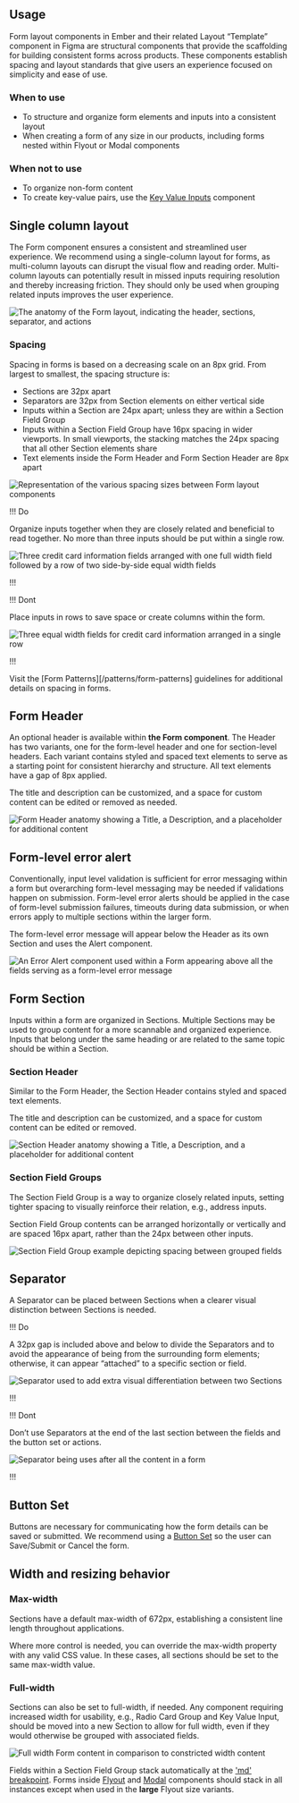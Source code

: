 ## Usage

Form layout components in Ember and their related Layout “Template” component in Figma are structural components that provide the scaffolding for building consistent forms across products. These components establish spacing and layout standards that give users an experience focused on simplicity and ease of use.

### When to use

- To structure and organize form elements and inputs into a consistent layout
- When creating a form of any size in our products, including forms nested within Flyout or Modal components

### When not to use

- To organize non-form content
- To create key-value pairs, use the [Key Value Inputs](/components/forms/key-value-inputs) component

## Single column layout

The Form component ensures a consistent and streamlined user experience. We recommend using a single-column layout for forms, as multi-column layouts can disrupt the visual flow and reading order. Multi-column layouts can potentially result in missed inputs requiring resolution and thereby increasing friction. They should only be used when grouping related inputs improves the user experience.

![The anatomy of the Form layout, indicating the header, sections, separator, and actions](/assets/components/form/layout/form-anatomy.png)

### Spacing

Spacing in forms is based on a decreasing scale on an 8px grid. From largest to smallest, the spacing structure is:

- Sections are 32px apart
- Separators are 32px from Section elements on either vertical side
- Inputs within a Section are 24px apart; unless they are within a Section Field Group
- Inputs within a Section Field Group have 16px spacing in wider viewports. In small viewports, the stacking matches the 24px spacing that all other Section elements share
- Text elements inside the Form Header and Form Section Header are 8px apart

![Representation of the various spacing sizes between Form layout components](/assets/components/form/layout/form-layout-spacing.png)

!!! Do

Organize inputs together when they are closely related and beneficial to read together. No more than three inputs should be put within a single row.

![Three credit card information fields arranged with one full width field followed by a row of two side-by-side equal width fields](/assets/components/form/layout/form-do-rows.png)

!!!

!!! Dont

Place inputs in rows to save space or create columns within the form.

![Three equal width fields for credit card information arranged in a single row](/assets/components/form/layout/form-dont-rows.png)

!!!

Visit the [Form Patterns][/patterns/form-patterns] guidelines for additional details on spacing in forms.

## Form Header

An optional header is available within **the Form component**. The Header has two variants, one for the form-level header and one for section-level headers. Each variant contains styled and spaced text elements to serve as a starting point for consistent hierarchy and structure. All text elements have a gap of 8px applied.

The title and description can be customized, and a space for custom content can be edited or removed as needed.

![Form Header anatomy showing a Title, a Description, and a placeholder for additional content](/assets/components/form/layout/form-header-anatomy.png)

## Form-level error alert

Conventionally, input level validation is sufficient for error messaging within a form but overarching form-level messaging may be needed if validations happen on submission. Form-level error alerts should be applied in the case of form-level submission failures, timeouts during data submission, or when errors apply to multiple sections within the larger form.

The form-level error message will appear below the Header as its own Section and uses the Alert component.

![An Error Alert component used within a Form appearing above all the fields serving as a form-level error message](/assets/components/form/layout/form-layout-error.png)

## Form Section

Inputs within a form are organized in Sections. Multiple Sections may be used to group content for a more scannable and organized experience. Inputs that belong under the same heading or are related to the same topic should be within a Section.

### Section Header

Similar to the Form Header, the Section Header contains styled and spaced text elements.

The title and description can be customized, and a space for custom content can be edited or removed.

![Section Header anatomy showing a Title, a Description, and a placeholder for additional content](/assets/components/form/layout/form-section-anatomy.png)

### Section Field Groups

The Section Field Group is a way to organize closely related inputs, setting tighter spacing to visually reinforce their relation, e.g., address inputs.

Section Field Group contents can be arranged horizontally or vertically and are spaced 16px apart, rather than the 24px between other inputs.

![Section Field Group example depicting spacing between grouped fields](/assets/components/form/layout/form-section-fieldgroup.png)

## Separator

A Separator can be placed between Sections when a clearer visual distinction between Sections is needed.

!!! Do

A 32px gap is included above and below to divide the Separators and to avoid the appearance of being from the surrounding form elements; otherwise, it can appear “attached” to a specific section or field.

![Separator used to add extra visual differentiation between two Sections](/assets/components/form/layout/divider-spacing-actions-do-1.png)

!!!

!!! Dont

Don’t use Separators at the end of the last section between the fields and the button set or actions.

![Separator being uses after all the content in a form](/assets/components/form/layout/divider-spacing-dont.png)

!!!

## Button Set

Buttons are necessary for communicating how the form details can be saved or submitted. We recommend using a [Button Set](/patterns/form-patterns#button-sets) so the user can Save/Submit or Cancel the form.

## Width and resizing behavior

### Max-width

Sections have a default max-width of 672px, establishing a consistent line length throughout applications.

Where more control is needed, you can override the max-width property with any valid CSS value. In these cases, all sections should be set to the same max-width value.

### Full-width

Sections can also be set to full-width, if needed. Any component requiring increased width for usability, e.g., Radio Card Group and Key Value Input, should be moved into a new Section to allow for full width, even if they would otherwise be grouped with associated fields.

![Full width Form content in comparison to constricted width content](/assets/components/form/layout/form-mixed-width-example.png)

Fields within a Section Field Group stack automatically at the ['md' breakpoint](/foundations/breakpoints). Forms inside [Flyout](/components/flyout) and [Modal](/components/modal) components should stack in all instances except when used in the **large** Flyout size variants.
